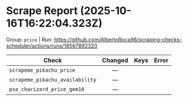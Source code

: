 # Scrape Report (2025-10-16T16:22:04.323Z)

Group: `price`  |  Run: https://github.com/AlbertoRoca96/scraping-checks-scheduler/actions/runs/18567892320

| Check | Changed | Keys | Error |
|---|:---:|:--|:--|
| `scrapeme_pikachu_price` | — |  |  |
| `scrapeme_pikachu_availability` | — |  |  |
| `psa_charizard_price_gem10` | — |  |  |
